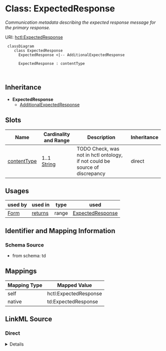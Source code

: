 

# Class: ExpectedResponse


_Communication metadata describing the expected response message for the primary response._





URI: [hctl:ExpectedResponse](https://www.w3.org/2019/wot/hypermedia#ExpectedResponse)




```mermaid
 classDiagram
    class ExpectedResponse
      ExpectedResponse <|-- AdditionalExpectedResponse
      
      ExpectedResponse : contentType
        
      
```





## Inheritance
* **ExpectedResponse**
    * [AdditionalExpectedResponse](AdditionalExpectedResponse.md)



## Slots

| Name | Cardinality and Range | Description | Inheritance |
| ---  | --- | --- | --- |
| [contentType](contentType.md) | 1..1 <br/> [String](String.md) | TODO Check, was not in hctl ontology, if not could be source of discrepancy | direct |





## Usages

| used by | used in | type | used |
| ---  | --- | --- | --- |
| [Form](Form.md) | [returns](returns.md) | range | [ExpectedResponse](ExpectedResponse.md) |






## Identifier and Mapping Information







### Schema Source


* from schema: td





## Mappings

| Mapping Type | Mapped Value |
| ---  | ---  |
| self | hctl:ExpectedResponse |
| native | td:ExpectedResponse |





## LinkML Source

<!-- TODO: investigate https://stackoverflow.com/questions/37606292/how-to-create-tabbed-code-blocks-in-mkdocs-or-sphinx -->

### Direct

<details>
```yaml
name: ExpectedResponse
description: Communication metadata describing the expected response message for the
  primary response.
from_schema: td
attributes:
  contentType:
    name: contentType
    description: TODO Check, was not in hctl ontology, if not could be source of discrepancy
    from_schema: td
    rank: 1000
    domain_of:
    - ExpectedResponse
    - Form
    required: true
class_uri: hctl:ExpectedResponse

```
</details>

### Induced

<details>
```yaml
name: ExpectedResponse
description: Communication metadata describing the expected response message for the
  primary response.
from_schema: td
attributes:
  contentType:
    name: contentType
    description: TODO Check, was not in hctl ontology, if not could be source of discrepancy
    from_schema: td
    rank: 1000
    alias: contentType
    owner: ExpectedResponse
    domain_of:
    - ExpectedResponse
    - Form
    range: string
    required: true
class_uri: hctl:ExpectedResponse

```
</details>